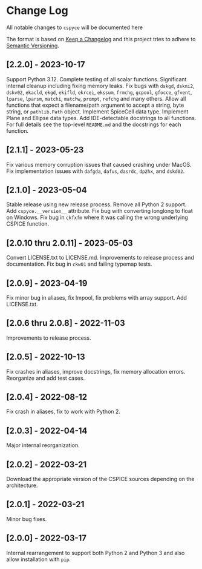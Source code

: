 # Change Log
All notable changes to `cspyce` will be documented here

The format is based on [Keep a Changelog](http://keepachangelog.com/)
and this project tries to adhere to [Semantic Versioning](http://semver.org/).

## [2.2.0] - 2023-10-17
Support Python 3.12. 
Complete testing of all scalar functions.
Significant internal cleanup including fixing memory leaks.
Fix bugs with `dskgd`, `dskmi2`, `dskv02`, `ekacld`, `ekgd`, `ekifld`, 
`ekrcei`, `ekssum`, `frmchg`, `gcpool`, `gfocce`, `gfvent`, `lparse`, `lparsm`,
`matchi`, `matchw`, `prompt`, `refchg` and many others.
Allow all functions that expect a filename/path argument to accept a string, 
byte string, or `pathlib.Path` object. 
Implement SpiceCell data type.
Implement Plane and Ellipse data types.
Add IDE-detectable docstrings to all functions.
For full details see the top-level `README.md` and the docstrings for each
function.

## [2.1.1] - 2023-05-23
Fix various memory corruption issues that caused crashing under MacOS.
Fix implementation issues with `dafgda`, `dafus`, `dasrdc`, `dp2hx`,
and `dskd02`.

## [2.1.0] - 2023-05-04
Stable release using new release process. Remove all Python 2 support.
Add `cspyce.__version__` attribute. Fix bug with converting longlong to float
on Windows. Fix bug in `ckfxfm` where it was calling the wrong underlying
CSPICE function.

## [2.0.10 thru 2.0.11] - 2023-05-03
Convert LICENSE.txt to LICENSE.md. Improvements to release process and
documentation. Fix bug in `ckw01` and failing typemap tests.

## [2.0.9] - 2023-04-19
Fix minor bug in aliases, fix lmpool, fix problems with array support.
Add LICENSE.txt.

## [2.0.6 thru 2.0.8] - 2022-11-03
Improvements to release process.

## [2.0.5] - 2022-10-13
Fix crashes in aliases, improve docstrings, fix memory allocation errors.
Reorganize and add test cases.

## [2.0.4] - 2022-08-12
Fix crash in aliases, fix to work with Python 2.

## [2.0.3] - 2022-04-14
Major internal reorganization.

## [2.0.2] - 2022-03-21
Download the appropriate version of the CSPICE sources depending on
the architecture.

## [2.0.1] - 2022-03-21
Minor bug fixes.

## [2.0.0] - 2022-03-17
Internal rearrangement to support both Python 2 and Python 3 and also allow
installation with `pip`.
